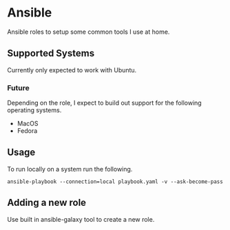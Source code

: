 # Ansible

Ansible roles to setup some common tools I use at home.

## Supported Systems

Currently only expected to work with Ubuntu.

### Future

Depending on the role, I expect to build out support for the following operating systems.

- MacOS
- Fedora

## Usage

To run locally on a system run the following.

```commandline
ansible-playbook --connection=local playbook.yaml -v --ask-become-pass
```

## Adding a new role

Use built in ansible-galaxy tool to create a new role.
